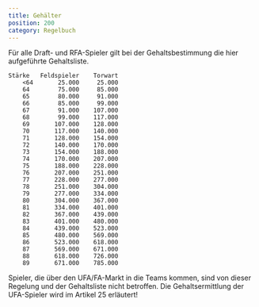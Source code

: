 ```yaml
---
title: Gehälter
position: 200
category: Regelbuch
---
```


Für alle Draft- und RFA-Spieler gilt bei der Gehaltsbestimmung die hier aufgeführte Gehaltsliste.

```
Stärke   Feldspieler    Torwart
    <64       25.000     25.000
    64        75.000     85.000
    65        80.000     91.000
    66        85.000     99.000
    67        91.000    107.000
    68        99.000    117.000
    69       107.000    128.000
    70       117.000    140.000
    71       128.000    154.000
    72       140.000    170.000
    73       154.000    188.000
    74       170.000    207.000
    75       188.000    228.000
    76       207.000    251.000
    77       228.000    277.000
    78       251.000    304.000
    79       277.000    334.000
    80       304.000    367.000
    81       334.000    401.000
    82       367.000    439.000
    83       401.000    480.000
    84       439.000    523.000
    85       480.000    569.000
    86       523.000    618.000
    87       569.000    671.000
    88       618.000    726.000
    89       671.000    785.000
```

Spieler, die über den UFA/FA-Markt in die Teams kommen, sind von dieser Regelung und der Gehaltsliste nicht betroffen. Die Gehaltsermittlung der UFA-Spieler wird im Artikel 25 erläutert!
